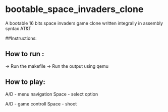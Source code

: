# bootable_space_invaders_clone
A bootable 16 bits space invaders game clone written integrally in assembly syntax AT&amp;T

##Instructions:

## How to run :
-> Run the makefile
-> Run the output using qemu

## How to play:
  A/D - menu navigation
  Space - select option
  
  A/D - game controll
  Space - shoot



